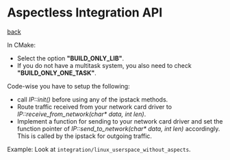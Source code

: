 Aspectless Integration API
==========================
[back](../readme.md)

In CMake:
* Select the option __"BUILD_ONLY_LIB"__.
* If you do not have a multitask system, you also need to check __"BUILD_ONLY_ONE_TASK"__.

Code-wise you have to setup the following:
* call _IP::init()_ before using any of the ipstack methods.
* Route traffic received from your network card driver to _IP::receive_from_network(char* data, int len)_.
* Implement a function for sending to your network card driver and set the function pointer of _IP::send_to_network(char* data, int len)_ accordingly. This is called by the ipstack for outgoing traffic.

Example: Look at `integration/linux_userspace_without_aspects`.
